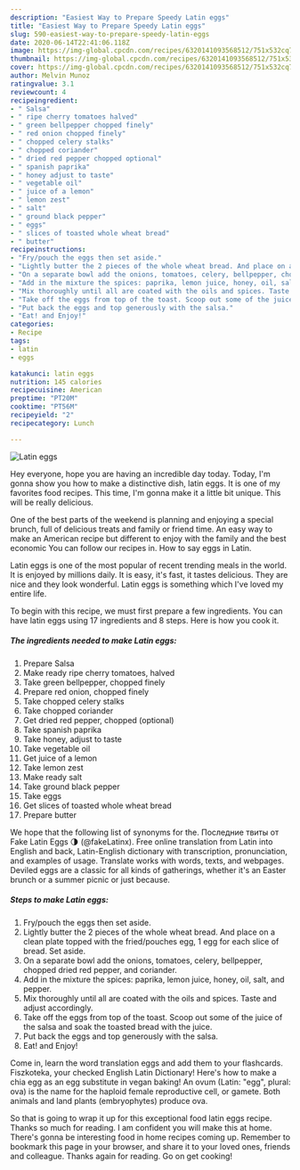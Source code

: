 ```yaml
---
description: "Easiest Way to Prepare Speedy Latin eggs"
title: "Easiest Way to Prepare Speedy Latin eggs"
slug: 590-easiest-way-to-prepare-speedy-latin-eggs
date: 2020-06-14T22:41:06.118Z
image: https://img-global.cpcdn.com/recipes/6320141093568512/751x532cq70/latin-eggs-recipe-main-photo.jpg
thumbnail: https://img-global.cpcdn.com/recipes/6320141093568512/751x532cq70/latin-eggs-recipe-main-photo.jpg
cover: https://img-global.cpcdn.com/recipes/6320141093568512/751x532cq70/latin-eggs-recipe-main-photo.jpg
author: Melvin Munoz
ratingvalue: 3.1
reviewcount: 4
recipeingredient:
- " Salsa"
- " ripe cherry tomatoes halved"
- " green bellpepper chopped finely"
- " red onion chopped finely"
- " chopped celery stalks"
- " chopped coriander"
- " dried red pepper chopped optional"
- " spanish paprika"
- " honey adjust to taste"
- " vegetable oil"
- " juice of a lemon"
- " lemon zest"
- " salt"
- " ground black pepper"
- " eggs"
- " slices of toasted whole wheat bread"
- " butter"
recipeinstructions:
- "Fry/pouch the eggs then set aside."
- "Lightly butter the 2 pieces of the whole wheat bread. And place on a clean plate topped with the fried/pouches egg, 1 egg for each slice of bread. Set aside."
- "On a separate bowl add the onions, tomatoes, celery, bellpepper, chopped dried red pepper, and coriander."
- "Add in the mixture the spices: paprika, lemon juice, honey, oil, salt, and pepper."
- "Mix thoroughly until all are coated with the oils and spices. Taste and adjust accordingly."
- "Take off the eggs from top of the toast. Scoop out some of the juice of the salsa and soak the toasted bread with the juice."
- "Put back the eggs and top generously with the salsa."
- "Eat! and Enjoy!"
categories:
- Recipe
tags:
- latin
- eggs

katakunci: latin eggs 
nutrition: 145 calories
recipecuisine: American
preptime: "PT20M"
cooktime: "PT56M"
recipeyield: "2"
recipecategory: Lunch

---
```



![Latin eggs](https://img-global.cpcdn.com/recipes/6320141093568512/751x532cq70/latin-eggs-recipe-main-photo.jpg)

Hey everyone, hope you are having an incredible day today. Today, I'm gonna show you how to make a distinctive dish, latin eggs. It is one of my favorites food recipes. This time, I'm gonna make it a little bit unique. This will be really delicious.

One of the best parts of the weekend is planning and enjoying a special brunch, full of delicious treats and family or friend time. An easy way to make an American recipe but different to enjoy with the family and the best economic You can follow our recipes in. How to say eggs in Latin.

Latin eggs is one of the most popular of recent trending meals in the world. It is enjoyed by millions daily. It is easy, it's fast, it tastes delicious. They are nice and they look wonderful. Latin eggs is something which I've loved my entire life.


To begin with this recipe, we must first prepare a few ingredients. You can have latin eggs using 17 ingredients and 8 steps. Here is how you cook it.

<!--inarticleads1-->

##### The ingredients needed to make Latin eggs:

1. Prepare  Salsa
1. Make ready  ripe cherry tomatoes, halved
1. Take  green bellpepper, chopped finely
1. Prepare  red onion, chopped finely
1. Take  chopped celery stalks
1. Take  chopped coriander
1. Get  dried red pepper, chopped (optional)
1. Take  spanish paprika
1. Take  honey, adjust to taste
1. Take  vegetable oil
1. Get  juice of a lemon
1. Take  lemon zest
1. Make ready  salt
1. Take  ground black pepper
1. Take  eggs
1. Get  slices of toasted whole wheat bread
1. Prepare  butter


We hope that the following list of synonyms for the. Последние твиты от Fake Latin Eggs 🌗 (@fakeLatinx). Free online translation from Latin into English and back, Latin-English dictionary with transcription, pronunciation, and examples of usage. Translate works with words, texts, and webpages. Deviled eggs are a classic for all kinds of gatherings, whether it&#39;s an Easter brunch or a summer picnic or just because. 

<!--inarticleads2-->

##### Steps to make Latin eggs:

1. Fry/pouch the eggs then set aside.
1. Lightly butter the 2 pieces of the whole wheat bread. And place on a clean plate topped with the fried/pouches egg, 1 egg for each slice of bread. Set aside.
1. On a separate bowl add the onions, tomatoes, celery, bellpepper, chopped dried red pepper, and coriander.
1. Add in the mixture the spices: paprika, lemon juice, honey, oil, salt, and pepper.
1. Mix thoroughly until all are coated with the oils and spices. Taste and adjust accordingly.
1. Take off the eggs from top of the toast. Scoop out some of the juice of the salsa and soak the toasted bread with the juice.
1. Put back the eggs and top generously with the salsa.
1. Eat! and Enjoy!


Come in, learn the word translation eggs and add them to your flashcards. Fiszkoteka, your checked English Latin Dictionary! Here&#39;s how to make a chia egg as an egg substitute in vegan baking! An ovum (Latin: &#34;egg&#34;, plural: ova) is the name for the haploid female reproductive cell, or gamete. Both animals and land plants (embryophytes) produce ova. 

So that is going to wrap it up for this exceptional food latin eggs recipe. Thanks so much for reading. I am confident you will make this at home. There's gonna be interesting food in home recipes coming up. Remember to bookmark this page in your browser, and share it to your loved ones, friends and colleague. Thanks again for reading. Go on get cooking!
